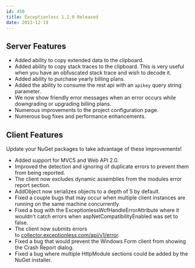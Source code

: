 ```yaml
---
id: 450
title: Exceptionless 1.2.0 Released
date: 2013-12-19
---
```

## Server Features

* Added ability to copy extended data to the clipboard.
* Added ability to copy stack traces to the clipboard. This is very useful when you have an obfuscated stack trace and wish to decode it.
* Added ability to purchase yearly billing plans.
* Added the ability to consume the rest api with an `apikey` query string parameter.
* We now show friendly error messages when an error occurs while downgrading or upgrading billing plans.
* Numerous improvements to the project configuration page.
* Numerous bug fixes and performance enhancements.

## Client Features

Update your NuGet packages to take advantage of these improvements!

* Added support for MVC5 and Web API 2.0.
* Improved the detection and ignoring of duplicate errors to prevent them from being reported.
* The client now excludes dynamic assemblies from the modules error report section.
* AddObject now serializes objects to a depth of 5 by default.
* Fixed a couple bugs that may occur when multiple client instances are running on the same machine concurrently.
* Fixed a bug with the ExceptionlessWcfHandleErrorAttribute where it wouldn't catch errors when aspNetCompatibilityEnabled was set to false.
* The client now submits errors to [collector.exceptionless.com/api/v1/error](https://collector.exceptionless.com/api/v1/error).
* Fixed a bug that would prevent the Windows Form client from showing the Crash Report dialog.
* Fixed a bug where multiple HttpModule sections could be added by the NuGet installer.
